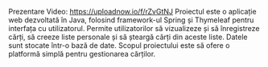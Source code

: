 Prezentare Video: https://uploadnow.io/f/rZvGtNJ
Proiectul este o aplicație web dezvoltată în Java, folosind framework-ul Spring și Thymeleaf pentru interfața cu utilizatorul. Permite utilizatorilor să vizualizeze și să înregistreze cărți, să creeze liste personale și să șteargă cărți din aceste liste. Datele sunt stocate într-o bază de date. Scopul proiectului este să ofere o platformă simplă pentru gestionarea cărților.
